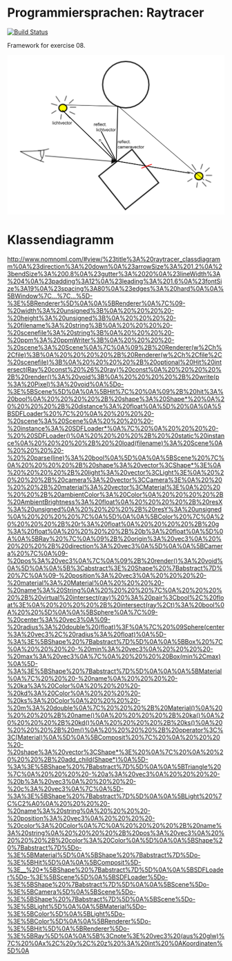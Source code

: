 Programmiersprachen: Raytracer
===========

[![Build Status](https://travis-ci.org/heinrich-foto/programmiersprachen-raytracer.svg)](http://travis-ci.org/heinrich-foto/programmiersprachen-raytracer)

Framework for exercise 08.

![Raytracing](raytracing.jpg)
# Klassendiagramm
http://www.nomnoml.com/#view/%23title%3A%20raytracer_classdiagramm%0A%23direction%3A%20down%0A%23arrowSize%3A%201.2%0A%23bendSize%3A%200.8%0A%23gutter%3A%2020%0A%23lineWidth%3A%204%0A%23padding%3A12%0A%23leading%3A%201.6%0A%23fontSize%3A19%0A%23spacing%3A80%0A%23edges%3A%20hard%0A%0A%5BWindow%7C...%7C...%5D-%3E%5BRenderer%5D%0A%0A%5BRenderer%0A%7C%09-%20width%3A%20unsigned%3B%0A%20%20%20%20-%20height%3A%20unsigned%3B%0A%20%20%20%20-%20filename%3A%20string%3B%0A%20%20%20%20-%20scenefile%3A%20string%3B%0A%20%20%20%20-%20ppm%3A%20ppmWriter%3B%0A%20%20%20%20-%20scene%3A%20Scene%0A%7C%0A%09%2B%20Renderer(w%2Ch%2Cfile)%3B%0A%20%20%20%20%2B%20Renderer(w%2Ch%2Cfile%2C%20scenefile)%3B%0A%20%20%20%20%2B%20optional%20Hit%20intersect(Ray%20const%20%26%20ray)%20const%0A%20%20%20%20%2B%20render()%3A%20void%3B%0A%20%20%20%20%2B%20write(p%3A%20Pixel)%3A%20void%0A%5Do-%3E%5BScene%5D%0A%0A%5BHit%7C%20%0A%09%2B%20hit%3A%20bool%0A%20%20%20%20%2B%20shape%3A%20Shape*%20%0A%20%20%20%20%2B%20distance%3A%20float%0A%5D%20%0A%0A%5BSDFLoader%20%7C%20%0A%20%20%20%20-%20scene%3A%20Scene%0A%20%20%20%20-%20instance%3A%20SDFLoader*%0A%7C%20%0A%20%20%20%20-%20%20SDFLoader()%0A%20%20%20%20%2B%20%20static%20instance%0A%20%20%20%20%2B%20%20load(filename)%3A%20Scene%0A%20%20%20%20-%20%20parse(line)%3A%20bool%0A%5D%0A%0A%5BScene%20%7C%0A%20%20%20%20%2B%20shape%3A%20vector%3CShape*%3E%0A%20%20%20%20%2B%20light%3A%20vector%3CLight%3E%0A%20%20%20%20%2B%20camera%3A%20vector%3CCamera%3E%0A%20%20%20%20%2B%20material%3A%20vector%3CMaterial%3E%0A%20%20%20%20%2B%20ambientColor%3A%20Color%0A%20%20%20%20%2B%20AmbientBrightness%3A%20float%0A%20%20%20%20%2B%20resX%3A%20unsigned%0A%20%20%20%20%2B%20resY%3A%20unsigned%0A%20%20%20%20%7C%0A%5D%0A%0A%5BColor%20%7C%0A%20%20%20%20%2B%20r%3A%20float%0A%20%20%20%20%2B%20g%3A%20float%0A%20%20%20%20%2B%20b%3A%20float%0A%5D%0A%0A%5BRay%20%7C%0A%09%2B%20origin%3A%20vec3%0A%20%20%20%20%2B%20direction%3A%20vec3%0A%5D%0A%0A%5BCamera%20%7C%0A%09-%20pos%3A%20vec3%0A%7C%0A%09%2B%20render()%3A%20void%0A%5D%0A%0A%5B%3Cabstract%3E%20Shape%20%7Babstract%7D%20%7C%0A%09-%20position%3A%20vec3%0A%20%20%20%20-%20material%3A%20Material%0A%20%20%20%20-%20name%3A%20String%0A%20%20%20%20%7C%0A%20%20%20%20%2B%20virtual%20intersect(ray)%20%3A%20pair%3Cbool%2C%20float%3E%0A%20%20%20%20%2B%20intersect(ray%2Ct)%3A%20bool%0A%20%20%5D%0A%0A%5BSphere%0A%7C%09-%20center%3A%20vec3%0A%09-%20radius%3A%20double%20(float)%3F%0A%7C%20%09Sphere(center%3A%20vec3%2C%20radius%3A%20float)%0A%5D-%3A%3E%5BShape%20%7Babstract%7D%5D%0A%0A%5BBox%20%7C%0A%20%20%20%20-%20min%3A%20vec3%0A%20%20%20%20-%20max%3A%20vec3%0A%7C%0A%20%20%20%20Box(min%2Cmax)%0A%5D-%3A%3E%5BShape%20%7Babstract%7D%5D%0A%0A%0A%5BMaterial%0A%7C%20%20%20-%20name%0A%20%20%20%20-%20ka%3A%20Color%0A%20%20%20%20-%20kd%3A%20Color%0A%20%20%20%20-%20ks%3A%20Color%0A%20%20%20%20-%20m%3A%20double%0A%7C%20%20%20%2B%20Material()%0A%20%20%20%20%2B%20name()%0A%20%20%20%20%2B%20ka()%0A%20%20%20%20%2B%20kd()%0A%20%20%20%20%2B%20ks()%0A%20%20%20%20%2B%20m()%0A%20%20%20%20%2B%20operator%3C%3C(Material)%0A%5D%0A%5BComposit%20%7C%20%0A%20%20%20%20-%20shape%3A%20vector%3CShape*%3E%20%0A%7C%20%0A%20%20%20%20%2B%20add_child(Shape*)%0A%5D-%3A%3E%5BShape%20%7Babstract%7D%5D%0A%0A%5BTriangle%20%7C%0A%20%20%20%20-%20a%3A%20vec3%0A%20%20%20%20-%20b%3A%20vec3%0A%20%20%20%20-%20c%3A%20vec3%0A%7C%0A%5D-%3A%3E%5BShape%20%7Babstract%7D%5D%0A%0A%5BLight%20%7C%C2%A0%0A%20%20%20%20-%20name%3A%20string%0A%20%20%20%20-%20position%3A%20vec3%0A%20%20%20%20-%20color%3A%20Color%0A%7C%0A%20%20%20%20%2B%20name%3A%20string%0A%20%20%20%20%2B%20pos%3A%20vec3%0A%20%20%20%20%2B%20color%3A%20Color%0A%5D%0A%0A%5BShape%20%7Babstract%7D%5Do-%3E%5BMaterial%5D%0A%5BShape%20%7Babstract%7D%5Do-%3E%5BHit%5D%0A%0A%5BComposit%5D-%3E__%20*%5BShape%20%7Babstract%7D%5D%0A%0A%5BSDFLoader%5Do-%3E%5BScene%5D%0A%5BSDFLoader%5Do-%3E%5BShape%20%7Babstract%7D%5D%0A%0A%5BScene%5Do-%3E%5BCamera%5D%0A%5BScene%5Do-%3E%5BShape%20%7Babstract%7D%5D%0A%5BScene%5Do-%3E%5BLight%5D%0A%0A%5BMaterial%5Do-%3E%5BColor%5D%0A%5BLight%5Do-%3E%5BColor%5D%0A%0A%5BRenderer%5Do-%3E%5BHit%5D%0A%5BRenderer%5Do-%3E%5BRay%5D%0A%0A%5B%3Cnote%3E%20vec3%20(aus%20glw)%7C%20%0Ax%2C%20y%2C%20z%20%3A%20int%20%0AKoordinaten%5D%0A